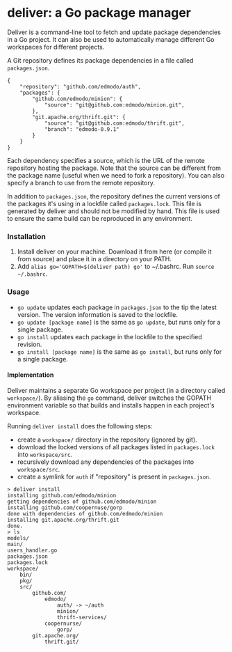 deliver: a Go package manager
=======

Deliver is a command-line tool to fetch and update package dependencies in a Go project.
It can also be used to automatically manage different Go workspaces for different projects.

A Git repository defines its package dependencies in a file called `packages.json`.

```
{
    "repository": "github.com/edmodo/auth",
    "packages": {
        "github.com/edmodo/minion": {
            "source": "git@github.com:edmodo/minion.git",
        },
        "git.apache.org/thrift.git": {
            "source": "git@github.com:edmodo/thrift.git",
            "branch": "edmodo-0.9.1"
        }
    }
}
```

Each dependency specifies a source, which is the URL of the remote repository hosting the package. Note that the source can be different from the package name (useful when we need to fork a repository). You can also specify a branch to use from the remote repository.

In addition to `packages.json`, the repository defines the current versions of the packages it's using in a lockfile called `packages.lock`. This file is generated by deliver and should not be modified by hand. This file is used to ensure the same build can be reproduced in any environment.

### Installation

1. Install deliver on your machine. Download it from here (or compile it from source) and place it in a directory on your PATH.
2. Add `alias go='GOPATH=$(deliver path) go'` to ~/.bashrc. Run `source ~/.bashrc`.

### Usage
- `go update` updates each package in `packages.json` to the tip the latest version. The version information is saved to the lockfile. 
- `go update [package name]` is the same as `go update`, but runs only for a single package.
- `go install` updates each package in the lockfile to the specified revision.
- `go install [package name]` is the same as `go install`, but runs only for a single package.

#### Implementation
Deliver maintains a separate Go workspace per project (in a directory called `workspace/`). By aliasing the `go` command, deliver switches the GOPATH environment variable so that builds and installs happen in each project's workspace.

Running `deliver install` does the following steps:
- create a `workspace/` directory in the repository (ignored by git).
- download the locked versions of all packages listed in `packages.lock` into `workspace/src`.
- recursively download any dependencies of the packages into `workspace/src`.
- create a symlink for `auth` if "repository" is present in `packages.json`.
```
> deliver install
installing github.com/edmodo/minion
getting dependencies of github.com/edmodo/minion
installing github.com/coopernuse/gorp
done with dependencies of github.com/edmodo/minion
installing git.apache.org/thrift.git
done.
> ls
models/
main/
users_handler.go
packages.json
packages.lock
workspace/
    bin/
    pkg/
    src/
        github.com/
            edmodo/
                auth/ -> ~/auth
                minion/
                thrift-services/
            coopernurse/
                gorp/
        git.apache.org/
            thrift.git/
```
